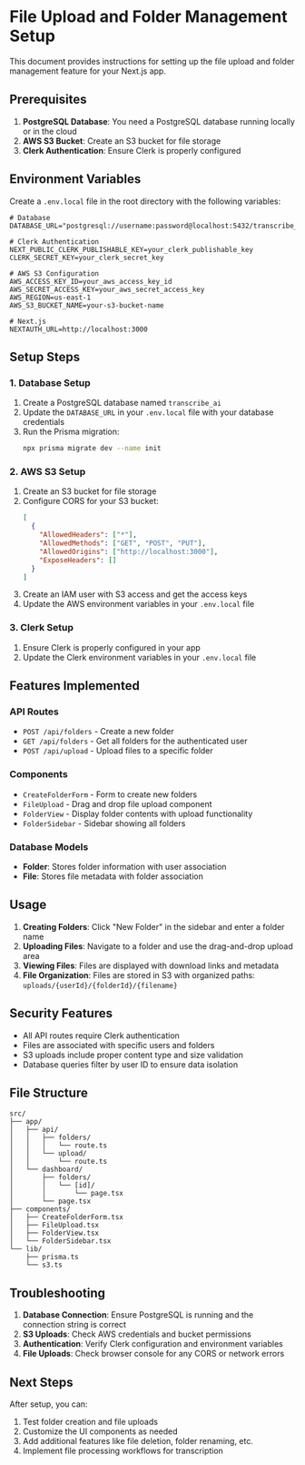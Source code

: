# File Upload and Folder Management Setup

This document provides instructions for setting up the file upload and folder management feature for your Next.js app.

## Prerequisites

1. **PostgreSQL Database**: You need a PostgreSQL database running locally or in the cloud
2. **AWS S3 Bucket**: Create an S3 bucket for file storage
3. **Clerk Authentication**: Ensure Clerk is properly configured

## Environment Variables

Create a `.env.local` file in the root directory with the following variables:

```env
# Database
DATABASE_URL="postgresql://username:password@localhost:5432/transcribe_ai"

# Clerk Authentication
NEXT_PUBLIC_CLERK_PUBLISHABLE_KEY=your_clerk_publishable_key
CLERK_SECRET_KEY=your_clerk_secret_key

# AWS S3 Configuration
AWS_ACCESS_KEY_ID=your_aws_access_key_id
AWS_SECRET_ACCESS_KEY=your_aws_secret_access_key
AWS_REGION=us-east-1
AWS_S3_BUCKET_NAME=your-s3-bucket-name

# Next.js
NEXTAUTH_URL=http://localhost:3000
```

## Setup Steps

### 1. Database Setup

1. Create a PostgreSQL database named `transcribe_ai`
2. Update the `DATABASE_URL` in your `.env.local` file with your database credentials
3. Run the Prisma migration:
   ```bash
   npx prisma migrate dev --name init
   ```

### 2. AWS S3 Setup

1. Create an S3 bucket for file storage
2. Configure CORS for your S3 bucket:
   ```json
   [
     {
       "AllowedHeaders": ["*"],
       "AllowedMethods": ["GET", "POST", "PUT"],
       "AllowedOrigins": ["http://localhost:3000"],
       "ExposeHeaders": []
     }
   ]
   ```
3. Create an IAM user with S3 access and get the access keys
4. Update the AWS environment variables in your `.env.local` file

### 3. Clerk Setup

1. Ensure Clerk is properly configured in your app
2. Update the Clerk environment variables in your `.env.local` file

## Features Implemented

### API Routes

- `POST /api/folders` - Create a new folder
- `GET /api/folders` - Get all folders for the authenticated user
- `POST /api/upload` - Upload files to a specific folder

### Components

- `CreateFolderForm` - Form to create new folders
- `FileUpload` - Drag and drop file upload component
- `FolderView` - Display folder contents with upload functionality
- `FolderSidebar` - Sidebar showing all folders

### Database Models

- **Folder**: Stores folder information with user association
- **File**: Stores file metadata with folder association

## Usage

1. **Creating Folders**: Click "New Folder" in the sidebar and enter a folder name
2. **Uploading Files**: Navigate to a folder and use the drag-and-drop upload area
3. **Viewing Files**: Files are displayed with download links and metadata
4. **File Organization**: Files are stored in S3 with organized paths: `uploads/{userId}/{folderId}/{filename}`

## Security Features

- All API routes require Clerk authentication
- Files are associated with specific users and folders
- S3 uploads include proper content type and size validation
- Database queries filter by user ID to ensure data isolation

## File Structure

```
src/
├── app/
│   ├── api/
│   │   ├── folders/
│   │   │   └── route.ts
│   │   └── upload/
│   │       └── route.ts
│   └── dashboard/
│       ├── folders/
│       │   └── [id]/
│       │       └── page.tsx
│       └── page.tsx
├── components/
│   ├── CreateFolderForm.tsx
│   ├── FileUpload.tsx
│   ├── FolderView.tsx
│   └── FolderSidebar.tsx
└── lib/
    ├── prisma.ts
    └── s3.ts
```

## Troubleshooting

1. **Database Connection**: Ensure PostgreSQL is running and the connection string is correct
2. **S3 Uploads**: Check AWS credentials and bucket permissions
3. **Authentication**: Verify Clerk configuration and environment variables
4. **File Uploads**: Check browser console for any CORS or network errors

## Next Steps

After setup, you can:
1. Test folder creation and file uploads
2. Customize the UI components as needed
3. Add additional features like file deletion, folder renaming, etc.
4. Implement file processing workflows for transcription 